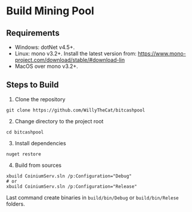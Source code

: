 # Build Mining Pool

## Requirements

* Windows: dotNet v4.5+.
* Linux: mono v3.2+.
Install the latest version from:
https://www.mono-project.com/download/stable/#download-lin
* MacOS over mono v3.2+.

## Steps to Build

1. Clone the repository
```
git clone https://github.com/WillyTheCat/bitcashpool
```
2. Change directory to the project root
```
cd bitcashpool
```
3. Install dependencies
```
nuget restore
```
4. Build from sources
```
xbuild CoiniumServ.sln /p:Configuration="Debug"
# or
xbuild CoiniumServ.sln /p:Configuration="Release"
```

Last command create binaries in `build/bin/Debug` or `build/bin/Relese` folders.
